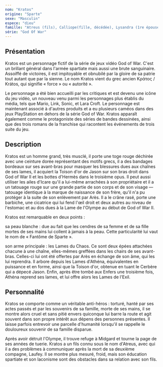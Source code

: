 ```yaml
---
nom: "Kratos"
origine: "Sparte"
sexe: "Masculin"
espece: "dieu"
famille: "Atreus (fils), Calliope(fille, décédée), Lysandra (1re épouse, décédée), Laufey (2e épouse, décédée)"
série: "God Of War"
---
```


## Présentation

Kratos est un personnage fictif de la série de jeux vidéo God of War. C'est un brillant général dans l'armée spartiate mais aussi une brute sanguinaire. Assoiffé de victoires, il est impitoyable et obnubilé par la gloire de sa patrie tout autant que par la sienne. Le nom Kratos vient du grec ancien Κράτος / Krátos, qui signifie « force » ou « autorité ».

Le personnage a été bien accueilli par les critiques et est devenu une icône du jeu vidéo, un nouveau venu parmi les personnages plus établis du média, tels que Mario, Link, Sonic, et Lara Croft. Le personnage est maintenant associé à d'autres produits et a eu plusieurs caméos dans des jeux PlayStation en dehors de la série God of War. Kratos apparaît également comme le protagoniste des séries de bandes dessinées, ainsi que des trois romans de la franchise qui racontent les événements de trois suite du jeu.

## Description

Kratos est un homme grand, très musclé, il porte une toge rouge déchirée avec une ceinture dorée représentant des motifs grecs, il a des bandages bordeaux sur ses avant-bras pour masquer les blessures dues aux chaînes de ses lames, il acquiert la Toison d'or de Jason sur son bras droit dans God of War II et les bottes d'Hermès dans le troisième opus. Il peut aussi utiliser les ailes d'Icare qu'il a lui-même arrachées à son propriétaire et il a un tatouage rouge sur une grande partie de son corps et de son visage — tatouage identique à la marque de naissance de son frère, qu'il n'a pu protéger à la suite de son enlèvement par Arès. Il a le crâne rasé, porte une barbiche, une cicatrice qui lui fend l'œil droit et deux autres au niveau de l'estomac et au dos dues à la Lame de l'Olympe au début de God of War II.

Kratos est remarquable en deux points :

sa peau blanche : due au fait que les cendres de sa femme et de sa fille mortes de ses mains lui collent à jamais à la peau. Cette particularité lui vaut le nom de « Fantôme de Sparte ».

son arme principale : les Lames du Chaos. Ce sont deux épées attachées chacune à une chaîne, elles-mêmes greffées dans les chairs de ses avant-bras. Celles-ci lui ont été offertes par Arès en échange de son âme, qui les lui reprendra. Il arbore depuis les Lames d'Athéna, équivalentes en puissance et en forme, ainsi que la Toison d'or, obtenue en tuant le Cerbère qui a dépecé Jason. Enfin, après être tombé aux Enfers une troisième fois, Athéna reprend ses lames, et lui offre alors les Lames de l'Exil.

## Personnalité 

Kratos se comporte comme un véritable anti-héros : torturé, hanté par ses actes passés et par les souvenirs de sa famille, morte de ses mains, il se montre alors cruel et sans pitié envers quiconque lui barre la route et agit souvent dans son propre intérêt aux dépens des personnes présentes. Il laisse parfois entrevoir une parcelle d'humanité lorsqu'il se rappelle le douloureux souvenir de sa famille disparue.

Après avoir détruit l'Olympe, il trouve refuge à Midgard et tourne la page de ses années de tuerie. Kratos a un fils connu sous le nom d'Atreus, avec qui il a des problèmes à communiquer après la mort de sa deuxième compagne, Laufey. Il se montre plus mesuré, froid, mais son éducation spartiate et son laconisme sont des obstacles dans sa relation avec son fils.